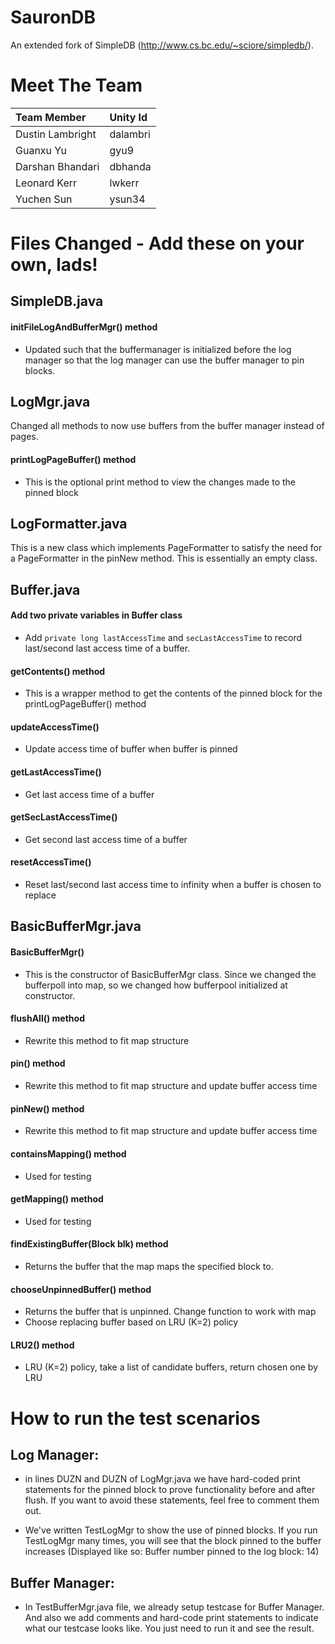 # SauronDB
An extended fork of SimpleDB (http://www.cs.bc.edu/~sciore/simpledb/).  

# Meet The Team

| Team Member   | Unity Id      |
| :------------- | :------------- |
| Dustin Lambright  | dalambri  |
| Guanxu Yu  | gyu9  |
| Darshan Bhandari | dbhanda |
| Leonard Kerr | lwkerr |
| Yuchen Sun | ysun34 |

# Files Changed - Add these on your own, lads!

## SimpleDB.java
#### initFileLogAndBufferMgr() method
* Updated such that the buffermanager is initialized before the log manager so that the log manager can use the buffer manager to pin blocks.

## LogMgr.java
Changed all methods to now use buffers from the buffer manager instead of pages.
#### printLogPageBuffer() method
* This is the optional print method to view the changes made to the pinned block

## LogFormatter.java
This is a new class which implements PageFormatter to satisfy the need for a PageFormatter in the pinNew method. This is essentially an empty class.

## Buffer.java
#### Add two private variables in Buffer class
* Add `private long lastAccessTime` and `secLastAccessTime` to record last/second last access time of a buffer.
#### getContents() method
* This is a wrapper method to get the contents of the pinned block for the printLogPageBuffer() method
#### updateAccessTime()
* Update access time of buffer when buffer is pinned
#### getLastAccessTime()
* Get last access time of a buffer
#### getSecLastAccessTime()
* Get second last access time of a buffer
#### resetAccessTime()
* Reset last/second last access time to infinity when a buffer is chosen to replace

## BasicBufferMgr.java
#### BasicBufferMgr()
* This is the constructor of BasicBufferMgr class. Since we changed the bufferpoll into map, so we changed how bufferpool initialized at constructor.
#### flushAll() method
* Rewrite this method to fit map structure
#### pin() method
* Rewrite this method to fit map structure and update buffer access time
#### pinNew() method
* Rewrite this method to fit map structure and update buffer access time
#### containsMapping() method
* Used for testing
#### getMapping() method
* Used for testing
#### findExistingBuffer(Block blk) method
* Returns the buffer that the map maps the specified block to.
#### chooseUnpinnedBuffer() method
* Returns the buffer that is unpinned. Change function to work with map
* Choose replacing buffer based on LRU (K=2) policy
#### LRU2() method
* LRU (K=2) policy, take a list of candidate buffers, return chosen one by LRU

# How to run the test scenarios

## Log Manager:
* in lines DUZN and DUZN of LogMgr.java we have hard-coded print statements for the pinned block to prove functionality before and after flush.  If you want to avoid these statements, feel free to comment them out.

* We've written TestLogMgr to show the use of pinned blocks.  If you run TestLogMgr many times, you will see that the block pinned to the buffer increases (Displayed like so: Buffer number pinned to the log block: 14)

## Buffer Manager:
* In TestBufferMgr.java file, we already setup testcase for Buffer Manager. And also we add comments and hard-code print statements to indicate what our testcase looks like. You just need to run it and see the result.
